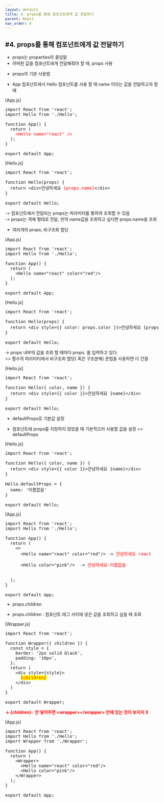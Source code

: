 ```yaml
---
layout: default
title: 4. props를 통해 컴포넌트에게 값 전달하기
parent: React
nav_order: 4
---
```


## #4. props를 통해 컴포넌트에게 값 전달하기
- props는 properties의 줄임말
- 어떠한 값을 컴포넌트에게 전달해줘야 할 때, props 사용
* props의 기본 사용법
- App 컴포넌트에서 Hello 컴포넌트를 사용 할 때 name 이라는 값을 전달하고자 할 때

[App.js]
<pre>
import React from 'react';
import Hello from './Hello';

function App() {
  return (
    <span style="color:red;">&lt;Hello name="react" /></span>
  );
}

export default App;
</pre>

[Hello.js]
<pre>
import React from 'react';

function Hello(props) {
  return &lt;div>안녕하세요 <span style="color:red;">{props.name}</span>&lt;/div>
}

export default Hello;
</pre>

-> 컴포넌트에서 전달되는 props는 파라미터를 통하여 조회할 수 있음<br>
-> props는 객체 형태로 전달, 만약 name값을 조회하고 싶다면 props.name을 조회
* 여러개의 props, 비구조화 할당

[App.js]
<pre>
import React from 'react';
import Hello from './Hello';

function App() {
  return (
    &lt;Hello name="react" color="red"/>
  );
}

export default App;
</pre>

[Hello.js]
<pre>
import React from 'react';

function Hello(props) {
  return &lt;div style={{ color: props.color }}>안녕하세요 {props.name}&lt;/div>
}

export default Hello;
</pre>

-> props 내부의 값을 조회 할 때마다 props. 를 입력하고 있다.<br>
=> 함수의 파라미터에서 비구조화 할당( 혹은 구조분해) 문법을 사용하면 더 간결

[Hello.js]
<pre>
import React from 'react';

function Hello({ color, name }) {
  return &lt;div style={{ color }}>안녕하세요 {name}&lt;/div>
}

export default Hello;
</pre>

* defaultProps로 기본값 설정
- 컴포넌트에 props를 지정하지 않았을 때 기본적으러 사용할 값을 설정 => defaultProps

[Hello.js]
<pre>
import React from 'react';

function Hello({ color, name }) {
  return &lt;div style={{ color }}>안녕하세요 {name}&lt;/div>
}

Hello.defaultProps = {
  name: '이름없음'
}

export default Hello;
</pre>

[App.js]
<pre>
import React from 'react';
import Hello from './Hello';

function App() {
  return (
    <>
      &lt;Hello name="react" color="red"/> -> <span style="color:red;">안녕하세요 react</span>

      &lt;Hello color="pink"/>	-> <span style="color:red;">안녕하세요 이름없음</span>

    </>
  );
}

export default App;
</pre>

* props.children
- props.children : 컴포넌트 태그 사이에 넣은 값을 조회하고 싶을 때 조회

[Wrapper.js]
<pre>
import React from 'react';

function Wrapper({ children }) {
  const style = {
    border: '2px solid black',
    padding: '16px',
  };
  return (
    &lt;div style={style}>
      <span style="color:red; background:yellow;">{children}</span>
    &lt;/div>
  )
}

export default Wrapper;
</pre>

<b style="color:red;">-> {children} : 안 넣어주면 &lt;wrapper>&lt;/wrapper> 안에 있는 것이 보이지 X</b>

[App.js]
<pre>
import React from 'react';
import Hello from './Hello';
import Wrapper from './Wrapper';

function App() {
  return (
    &lt;Wrapper>
      &lt;Hello name="react" color="red"/>
      &lt;Hello color="pink"/>
    &lt;/Wrapper>
  );
}

export default App;
</pre>
